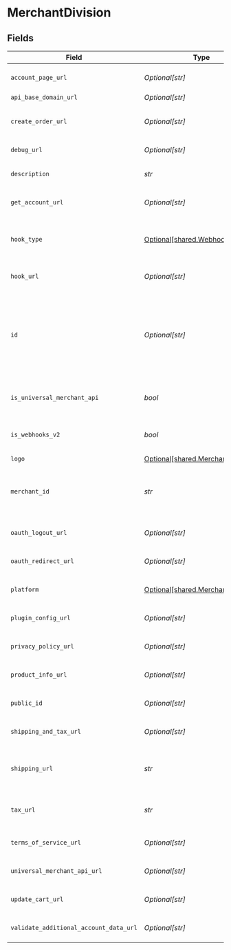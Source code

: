 # MerchantDivision


## Fields

| Field                                                                                                                                                                                                                                                                     | Type                                                                                                                                                                                                                                                                      | Required                                                                                                                                                                                                                                                                  | Description                                                                                                                                                                                                                                                               | Example                                                                                                                                                                                                                                                                   |
| ------------------------------------------------------------------------------------------------------------------------------------------------------------------------------------------------------------------------------------------------------------------------- | ------------------------------------------------------------------------------------------------------------------------------------------------------------------------------------------------------------------------------------------------------------------------- | ------------------------------------------------------------------------------------------------------------------------------------------------------------------------------------------------------------------------------------------------------------------------- | ------------------------------------------------------------------------------------------------------------------------------------------------------------------------------------------------------------------------------------------------------------------------- | ------------------------------------------------------------------------------------------------------------------------------------------------------------------------------------------------------------------------------------------------------------------------- |
| `account_page_url`                                                                                                                                                                                                                                                        | *Optional[str]*                                                                                                                                                                                                                                                           | :heavy_minus_sign:                                                                                                                                                                                                                                                        | The URL provided by the merchant for the account page.                                                                                                                                                                                                                    | https://mystore.com/account                                                                                                                                                                                                                                               |
| `api_base_domain_url`                                                                                                                                                                                                                                                     | *Optional[str]*                                                                                                                                                                                                                                                           | :heavy_minus_sign:                                                                                                                                                                                                                                                        | N/A                                                                                                                                                                                                                                                                       | https://apibasedomainurl.com                                                                                                                                                                                                                                              |
| `create_order_url`                                                                                                                                                                                                                                                        | *Optional[str]*                                                                                                                                                                                                                                                           | :heavy_minus_sign:                                                                                                                                                                                                                                                        | The endpoint URL provided by the merchant to Bolt for creating orders. **Nullable** for Transactions Details.                                                                                                                                                             | https://mystore.com/api/v1/create_order                                                                                                                                                                                                                                   |
| `debug_url`                                                                                                                                                                                                                                                               | *Optional[str]*                                                                                                                                                                                                                                                           | :heavy_minus_sign:                                                                                                                                                                                                                                                        | The endpoint URL provided by the merchant for debugging.                                                                                                                                                                                                                  | https://mystore.com/v1/debug                                                                                                                                                                                                                                              |
| `description`                                                                                                                                                                                                                                                             | *str*                                                                                                                                                                                                                                                                     | :heavy_check_mark:                                                                                                                                                                                                                                                        | The description of the merchant division. **Nullable** for Transactions Details.                                                                                                                                                                                          | Storefront for employees only.                                                                                                                                                                                                                                            |
| `get_account_url`                                                                                                                                                                                                                                                         | *Optional[str]*                                                                                                                                                                                                                                                           | :heavy_minus_sign:                                                                                                                                                                                                                                                        | The endpoint URL provided by the merchant to fetch accounts.                                                                                                                                                                                                              | https://mystore.com/api/v1/account_get                                                                                                                                                                                                                                    |
| `hook_type`                                                                                                                                                                                                                                                               | [Optional[shared.WebhooksType]](../../models/shared/webhookstype.md)                                                                                                                                                                                                      | :heavy_minus_sign:                                                                                                                                                                                                                                                        | [Webhook events](https://help.bolt.com/developers/guides/webhooks/#transaction-hook-types) that trigger a notification to the URL.  **Note**:`newsletter_subscription` is only for merchant use cases.<br/>                                                               | pending                                                                                                                                                                                                                                                                   |
| `hook_url`                                                                                                                                                                                                                                                                | *Optional[str]*                                                                                                                                                                                                                                                           | :heavy_minus_sign:                                                                                                                                                                                                                                                        | The endpoint URL provided by the merchant to send webhooks.                                                                                                                                                                                                               | https://mystore.com/api/v1/hooks                                                                                                                                                                                                                                          |
| `id`                                                                                                                                                                                                                                                                      | *Optional[str]*                                                                                                                                                                                                                                                           | :heavy_minus_sign:                                                                                                                                                                                                                                                        | The unique ID associated to the merchant's Bolt Account division; Merchants can have different divisions to suit multiple use cases (storefronts, pay-by-link, phone order processing). You can view and switch between these divisions from the Bolt Merchant Dashboard. | 4ab56ad7865ada4ad32                                                                                                                                                                                                                                                       |
| `is_universal_merchant_api`                                                                                                                                                                                                                                               | *bool*                                                                                                                                                                                                                                                                    | :heavy_check_mark:                                                                                                                                                                                                                                                        | Defines whether or not the Universal API method is in use. **Nullable** for Transactions Details.                                                                                                                                                                         | true                                                                                                                                                                                                                                                                      |
| `is_webhooks_v2`                                                                                                                                                                                                                                                          | *bool*                                                                                                                                                                                                                                                                    | :heavy_check_mark:                                                                                                                                                                                                                                                        | Defines whether or not the second version of Bolt's webhooks is in use. **Nullable** for Transactions Details.                                                                                                                                                            | true                                                                                                                                                                                                                                                                      |
| `logo`                                                                                                                                                                                                                                                                    | [Optional[shared.MerchantLogo]](../../models/shared/merchantlogo.md)                                                                                                                                                                                                      | :heavy_minus_sign:                                                                                                                                                                                                                                                        | N/A                                                                                                                                                                                                                                                                       |                                                                                                                                                                                                                                                                           |
| `merchant_id`                                                                                                                                                                                                                                                             | *str*                                                                                                                                                                                                                                                                     | :heavy_check_mark:                                                                                                                                                                                                                                                        | The unique ID for the merchant's Bolt account. A merchant account contains many merchant divisions. **Nullable** for Transactions Details.                                                                                                                                | 4ab56ad7865ada4ad32                                                                                                                                                                                                                                                       |
| `oauth_logout_url`                                                                                                                                                                                                                                                        | *Optional[str]*                                                                                                                                                                                                                                                           | :heavy_minus_sign:                                                                                                                                                                                                                                                        | The endpoint URL provided by the merchant for logging out of OAuth accounts.                                                                                                                                                                                              | https://mystore.com/api/v1/oauth_logout                                                                                                                                                                                                                                   |
| `oauth_redirect_url`                                                                                                                                                                                                                                                      | *Optional[str]*                                                                                                                                                                                                                                                           | :heavy_minus_sign:                                                                                                                                                                                                                                                        | The endpoint URL provided by the merchant for OAuth redirects.                                                                                                                                                                                                            | https://mystore.com/api/v1/oauth_redirect                                                                                                                                                                                                                                 |
| `platform`                                                                                                                                                                                                                                                                | [Optional[shared.MerchantPlatform]](../../models/shared/merchantplatform.md)                                                                                                                                                                                              | :heavy_minus_sign:                                                                                                                                                                                                                                                        | The type of platform being used for this merchant division.                                                                                                                                                                                                               | big_commerce                                                                                                                                                                                                                                                              |
| `plugin_config_url`                                                                                                                                                                                                                                                       | *Optional[str]*                                                                                                                                                                                                                                                           | :heavy_minus_sign:                                                                                                                                                                                                                                                        | The endpoint URL provided by the merchant for checking plugin configuration details.                                                                                                                                                                                      | https://mystore.com/api/v1/plugin_config                                                                                                                                                                                                                                  |
| `privacy_policy_url`                                                                                                                                                                                                                                                      | *Optional[str]*                                                                                                                                                                                                                                                           | :heavy_minus_sign:                                                                                                                                                                                                                                                        | The endpoint URL provided by the merchant for providing a unique privacy policy.                                                                                                                                                                                          | https://mystore.com/api/v1/privacy                                                                                                                                                                                                                                        |
| `product_info_url`                                                                                                                                                                                                                                                        | *Optional[str]*                                                                                                                                                                                                                                                           | :heavy_minus_sign:                                                                                                                                                                                                                                                        | The endpoint URL provided by the merchant for checking product details.                                                                                                                                                                                                   | https://mystore.com/api/v1/product_details                                                                                                                                                                                                                                |
| `public_id`                                                                                                                                                                                                                                                               | *Optional[str]*                                                                                                                                                                                                                                                           | :heavy_minus_sign:                                                                                                                                                                                                                                                        | The unique public ID for one of the merchant's store division.                                                                                                                                                                                                            | 4ab56ad7865ada4ad32                                                                                                                                                                                                                                                       |
| `shipping_and_tax_url`                                                                                                                                                                                                                                                    | *Optional[str]*                                                                                                                                                                                                                                                           | :heavy_minus_sign:                                                                                                                                                                                                                                                        | The endpoint URL provided by the merchant to Bolt for shipping and tax calculations.                                                                                                                                                                                      | https://mystore.com/api/v1/shipping_and_tax                                                                                                                                                                                                                               |
| `shipping_url`                                                                                                                                                                                                                                                            | *str*                                                                                                                                                                                                                                                                     | :heavy_check_mark:                                                                                                                                                                                                                                                        | The endpoint URL provided by the merchant to Bolt for shipping calculations. **Nullable** for Transactions Details.                                                                                                                                                       | https://mystore.com/api/v1/shipping                                                                                                                                                                                                                                       |
| `tax_url`                                                                                                                                                                                                                                                                 | *str*                                                                                                                                                                                                                                                                     | :heavy_check_mark:                                                                                                                                                                                                                                                        | The endpoint URL provided by the merchant to Bolt for tax calculations. **Nullable** for Transactions Details.                                                                                                                                                            | https://mystore.com/api/v1/tax                                                                                                                                                                                                                                            |
| `terms_of_service_url`                                                                                                                                                                                                                                                    | *Optional[str]*                                                                                                                                                                                                                                                           | :heavy_minus_sign:                                                                                                                                                                                                                                                        | The endpoint URL provided by the merchant for providing unique terms of service.                                                                                                                                                                                          | https://mystore.com/api/v1/terms                                                                                                                                                                                                                                          |
| `universal_merchant_api_url`                                                                                                                                                                                                                                              | *Optional[str]*                                                                                                                                                                                                                                                           | :heavy_minus_sign:                                                                                                                                                                                                                                                        | The endpoint URL provided by the merchant to access their universal API.                                                                                                                                                                                                  | https://mystore.com/api/bolt_universal                                                                                                                                                                                                                                    |
| `update_cart_url`                                                                                                                                                                                                                                                         | *Optional[str]*                                                                                                                                                                                                                                                           | :heavy_minus_sign:                                                                                                                                                                                                                                                        | The endpoint URL provided by the merchant to Bolt to pass cart updates.                                                                                                                                                                                                   | https://mystore.com/api/v1/cart_update                                                                                                                                                                                                                                    |
| `validate_additional_account_data_url`                                                                                                                                                                                                                                    | *Optional[str]*                                                                                                                                                                                                                                                           | :heavy_minus_sign:                                                                                                                                                                                                                                                        | The endpoint URL provided by the merchant for validating additional account data.                                                                                                                                                                                         | https://mystore.com/api/v1/account_validate                                                                                                                                                                                                                               |